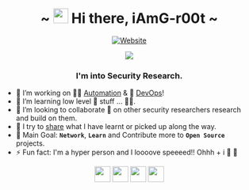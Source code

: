 <h1 align="center">~ <img src="https://raw.githubusercontent.com/MartinHeinz/MartinHeinz/master/wave.gif" width="30px" height="30px"> Hi there, iAmG-r00t ~</h1>

<p align="center">
  <a href="https://th3-gr00t.tk/" alt="Site"><img alt="Website" src="https://img.shields.io/website?down_color=orange&down_message=OFFLINE&label=th3-gr00t.tk&style=for-the-badge&up_color=green&up_message=ONLINE&url=https%3A%2F%2Fth3-gr00t.tk%2F"></a>
</p>
<p align="center">
<a href="https://twitter.com/th3_gr00t/" alt="twitter"><img src="https://img.shields.io/twitter/follow/th3_gr00t?color=1DA1F2&logo=twitter&style=for-the-badge" /></a>
</p>

<h3 align="center">I'm into Security Research.</h3>

- 🔭 I’m working on 👨‍🏭 [Automation][blog] & 👷 [DevOps][blog]!
- 🌱 I’m learning low level 🧰 stuff ... 👨‍💻.
- 👯 I’m looking to collaborate 🤝 on other security researchers research and build on them.
- 👋 I try to [share][blog] what I have learnt or picked up along the way.
- 🥅 Main Goal: **`Network`**, **`Learn`** and Contribute more to **`Open Source`** projects.
- ⚡ Fun fact: I'm a hyper person and I loooove speeeed!! Ohhh + i 🥰 🐶

<p align="center">
<a href="https://th3-gr00t.tk/" alt="Site"><img height="32" width="32" src="https://cdn.jsdelivr.net/npm/simple-icons@v3/icons/googlechrome.svg" /></a>
<a href="https://twitter.com/th3_gr00t/" alt="twitter"><img height="32" width="32" src="https://cdn.jsdelivr.net/npm/simple-icons@v3/icons/twitter.svg" /></a>
<a href="https://www.linkedin.com/in/peter-numi-b14b71145/" alt="linkedin"><img height="32" width="32" src="https://cdn.jsdelivr.net/npm/simple-icons@v3/icons/linkedin.svg" /></a>
<a href="https://th33gr00t.blogspot.com/" alt="blog"><img height="32" width="32" src="https://cdn.jsdelivr.net/npm/simple-icons@v3/icons/blogger.svg" /></a>
</p>

[website]: https://th33-gr00t.tk/
[twitter]: https://twitter.com/th3_gr00t/
[linkedin]: https://www.linkedin.com/in/peter-numi-b14b71145/
[blog]: https://blog.th3-gr00t.tk/
